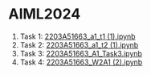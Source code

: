 # AIML2024
1. Task 1: [2203A51663_a1_t1 (1).ipynb](https://github.com/karthikambaragonda/AIML2024/blob/main/2203A51663_a1_t1%20(1).ipynb)
2. Task 2: [2203A51663_a1_t2 (1).ipynb](https://github.com/karthikambaragonda/AIML2024/blob/main/2203A51663_a1_t2%20(1).ipynb)
3. Task 3: [2203A51663_A1_Task3.ipynb](https://github.com/karthikambaragonda/AIML2024/blob/main/2203A51663_A1_Task3.ipynb)
4. Task 4: [2203A51663_W2A1 (2).ipynb](https://github.com/karthikambaragonda/AIML2024/blob/main/2203A51663_W2A1%20(2).ipynb)
